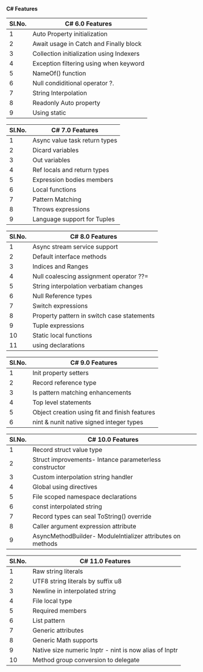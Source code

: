 ﻿**C# Features**

|Sl.No.|C# 6.0 Features|
|-------|------|
|1|Auto Property initialization|
|2|Await usage in Catch and Finally block|
|3|Collection initialization using Indexers|
|4|Exception filtering using when keyword|
|5|NameOf() function|
|6|Null condiditional operator ?.|
|7|String Interpolation|
|8|Readonly Auto property|
|9|Using static |


|Sl.No.|C# 7.0 Features|
|-------|------|
|1|Async value task return types|
|2|Dicard variables|
|3|Out variables|
|4|Ref locals and return types|
|5|Expression bodies members|
|6|Local functions|
|7|Pattern Matching|
|8|Throws expressions|
|9|Language support for Tuples |


|Sl.No.|C# 8.0 Features|
|-------|------|
|1|Async stream service support|
|2|Default interface methods|
|3|Indices and Ranges|
|4|Null coalescing assignment operator ??=|
|5|String interpolation verbatiam changes|
|6|Null Reference types|
|7|Switch expressions|
|8|Property pattern in switch case statements|
|9|Tuple expressions |
|10|Static local functions|
|11|using declarations|

|Sl.No.|C# 9.0 Features|
|-------|------|
|1|Init property setters|
|2|Record reference type|
|3|Is pattern matching enhancements|
|4|Top level statements|
|5|Object creation using fit and finish features|
|6|nint & nunit native signed integer types|

|Sl.No.|C# 10.0 Features|
|-------|------|
|1|Record struct value type|
|2|Struct improvements- Intance parameterless constructor|
|3|Custom interpolation string handler|
|4|Global using directives|
|5|File scoped namespace declarations|
|6|const interpolated string|
|7|Record types can seal ToString() override|
|8|Caller argument expression attribute|
|9|AsyncMethodBuilder- ModuleIntializer attributes on methods|

|Sl.No.|C# 11.0 Features|
|-------|------|
|1|Raw string literals|
|2|UTF8 string literals by suffix u8|
|3|Newline in interpolated string|
|4|File local type|
|5|Required members|
|6|List pattern|
|7|Generic attributes|
|8|Generic Math supports|
|9|Native size numeric Inptr - nint is now alias of Inptr|
|10|Method group conversion to delegate|


